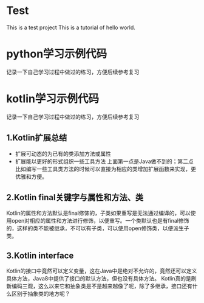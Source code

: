 # Test
This is a test project
This is a tutorial of hello world.

# python学习示例代码
记录一下自己学习过程中做过的练习，方便后续参考复习

# kotlin学习示例代码
记录一下自己学习过程中做过的练习，方便后续参考复习

## 1.Kotlin扩展总结
* 扩展可动态的为已有的类添加方法或属性
* 扩展能以更好的形式组织一些工具方法
上面第一点是Java做不到的；第二点比如编写一些工具类方法的时候可以直接为相应的类增加扩展函数来实现，更优雅和方便。

## 2.Kotlin final关键字与属性和方法、类
Kotlin的属性和方法默认是final修饰的，子类如果重写是无法通过编译的，可以使用open对相应的属性和方法进行修饰，以便重写。一个类默认也是有final修饰的，这样的类不能被继承，不可以有子类，可以使用open修饰类，以便派生子类。

## 3.Kotlin interface
Kotlin的接口中竟然可以定义变量，这在Java中是绝对不允许的，竟然还可以定义具体方法，Java8中提供了接口的默认方法，但也没有具体方法。
Kotlin真的是刷新编码三观，这么以来它和抽象类是不是越来越像了呢，除了多继承，接口还有什么区别于抽象类的地方呢？